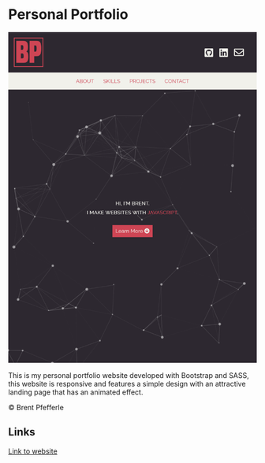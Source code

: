 # Personal Portfolio

![portfolio](img/readme-preview.png)

This is my personal portfolio website developed with Bootstrap and SASS, this website is 
responsive and features a simple design with an attractive landing page that has an animated 
effect.

&copy; Brent Pfefferle

## Links

[Link to website](https://bpfefferle.github.io/)
